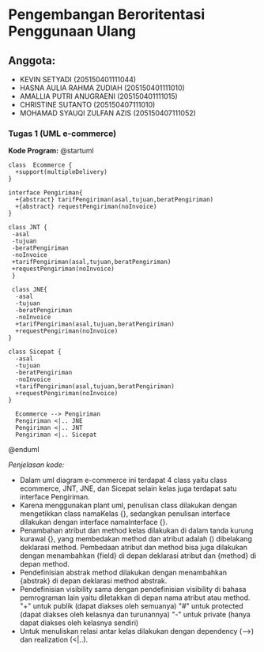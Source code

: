 # Pengembangan Beroritentasi Penggunaan Ulang

## Anggota: 
- KEVIN SETYADI (205150401111044)
- HASNA AULIA RAHMA ZUDIAH (205150401111010)
- AMALLIA PUTRI ANUGRAENI (205150401111015)
- CHRISTINE SUTANTO (205150407111010)
- MOHAMAD SYAUQI ZULFAN AZIS (205150407111052)

### Tugas 1 (UML e-commerce)

**Kode Program:**
@startuml

    class  Ecommerce {
      +support(multipleDelivery)
    }

    interface Pengiriman{
      +{abstract} tarifPengiriman(asal,tujuan,beratPengiriman)
      +{abstract} requestPengiriman(noInvoice)
    }

    class JNT {
     -asal
     -tujuan
     -beratPengiriman
     -noInvoice
     +tarifPengiriman(asal,tujuan,beratPengiriman)
     +requestPengiriman(noInvoice)
     }
     
     class JNE{
      -asal
      -tujuan
      -beratPengiriman
      -noInvoice
      +tarifPengiriman(asal,tujuan,beratPengiriman)
      +requestPengiriman(noInvoice)
    }
    
    class Sicepat {
      -asal
      -tujuan
      -beratPengiriman
      -noInvoice
      +tarifPengiriman(asal,tujuan,beratPengiriman)
      +requestPengiriman(noInvoice)
    }
    
      Ecommerce --> Pengiriman 
      Pengiriman <|.. JNE
      Pengiriman <|.. JNT
      Pengiriman <|.. Sicepat
 
@enduml

*Penjelasan kode:*
- Dalam uml diagram e-commerce ini terdapat 4 class yaitu class ecommerce, JNT, JNE, dan Sicepat selain kelas juga terdapat satu interface Pengiriman.
- Karena menggunakan plant uml, penulisan class dilakukan dengan mengetikkan class namaKelas {}, sedangkan penulisan interface dilakukan dengan interface namaInterface {}.
- Penambahan atribut dan method kelas dilakukan di dalam tanda kurung kurawal {}, yang membedakan method dan atribut adalah () dibelakang deklarasi method. Pembedaan atribut dan method bisa juga dilakukan dengan menambahkan {field} di depan deklarasi atribut dan {method} di depan method.
- Pendefinisian abstrak method dilakukan dengan menambahkan {abstrak} di depan deklarasi method abstrak.
- Pendefinisian visibility sama dengan pendefinisian visibility di bahasa pemrograman lain yaitu diletakkan di depan nama atribut atau method. 
    "+" untuk publik (dapat diakses oleh semuanya)
    "#" untuk protected (dapat diakses oleh kelasnya dan turunannya)
    "-" untuk private (hanya dapat diakses oleh kelasnya sendiri)
- Untuk menuliskan relasi antar kelas dilakukan dengan dependency (-->) dan realization (<|..).
